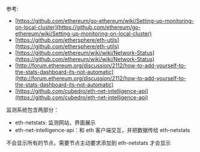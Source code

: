 

参考:

- [https://github.com/ethereum/go-ethereum/wiki/Setting-up-monitoring-on-local-cluster](https://github.com/ethereum/go-ethereum/wiki/Setting-up-monitoring-on-local-cluster)
- [https://github.com/ethersphere/eth-utils](https://github.com/ethersphere/eth-utils)
- [https://github.com/ethereum/wiki/wiki/Network-Status](https://github.com/ethereum/wiki/wiki/Network-Status)
- [http://forum.ethereum.org/discussion/2112/how-to-add-yourself-to-the-stats-dashboard-its-not-automatic](http://forum.ethereum.org/discussion/2112/how-to-add-yourself-to-the-stats-dashboard-its-not-automatic)
- [https://github.com/cubedro/eth-net-intelligence-api](https://github.com/cubedro/eth-net-intelligence-api)


监测系统包含两部分：

- eth-netstats: 监测网站，界面展示
- eth-net-intelligence-api：和 eth 客户端交互，并把数据传给 eth-netstats





不会显示所有的节点，需要节点主动要求添加到 eth-netstats 才会显示

